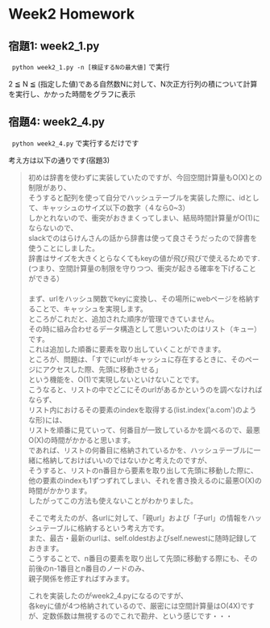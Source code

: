 # Week2 Homework

## 宿題1: week2_1.py

` python week2_1.py -n [検証するNの最大値]` で実行

2 ≦ N ≦ (指定した値)である自然数Nに対して、N次正方行列の積について計算を実行し、かかった時間をグラフに表示

## 宿題4: week2_4.py

` python week2_4.py`
で実行するだけです

考え方は以下の通りです(宿題3)

>初めは辞書を使わずに実装していたのですが、今回空間計算量もO(X)との制限があり、  
>そうすると配列を使って自分でハッシュテーブルを実装した際に、idとして、キャッシュのサイズ以下の数字（４なら0~3）  
>しかとれないので、衝突がおきまくってしまい、結局時間計算量がO(1)にならないので、  
>slackでのはらけんさんの話から辞書は使って良さそうだったので辞書を使うことにしました。  
>辞書はサイズを大きくとらなくてもkeyの値が飛び飛びで使えるためです.  
>(つまり、空間計算量の制限を守りつつ、衝突が起きる確率を下げることができる）  
>　  
>まず、urlをハッシュ関数でkeyに変換し、その場所にwebページを格納することで、キャッシュを実現します。  
>ところがこれだと、追加された順序が管理できていません。  
>その時に組み合わせるデータ構造として思いついたのはリスト（キュー）です。  
>これは追加した順番に要素を取り出していくことができます。  
>ところが、問題は、「すでにurlがキャッシュに存在するときに、そのページにアクセスした際、先頭に移動させる」  
>という機能を、O(1)で実現しないといけないことです。  
>こうなると、リストの中でどこにそのurlがあるかというのを調べなければならず、  
>リスト内におけるその要素のindexを取得する(list.index('a.com')のような形)には、  
>リストを順番に見ていって、何番目が一致しているかを調べるので、最悪O(X)の時間がかかると思います。  
>であれば、リストの何番目に格納されているかを、ハッシュテーブルに一緒に格納しておけばいいのではないかと考えたのですが、  
>そうすると、リストのn番目から要素を取り出して先頭に移動した際に、  
>他の要素のindexも1ずつずれてしまい、それを書き換えるのに最悪O(X)の時間がかかります。  
>したがってこの方法も使えないことがわかりました。  
>
>そこで考えたのが、各urlに対して、「親url」および「子url」の情報をハッシュテーブルに格納するという考え方です。  
>また、最古・最新のurlは、self.oldestおよびself.newestに随時記録しておきます。  
>こうすることで、n番目の要素を取り出して先頭に移動する際にも、その前後のn-1番目とn番目のノードのみ、  
>親子関係を修正すればすみます。  
>
>これを実装したのがweek2_4.pyになるのですが、  
>各keyに値が4つ格納されているので、厳密には空間計算量はO(4X)ですが、定数係数は無視するのでこれで勘弁、という感じです・・・  
